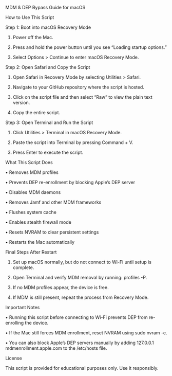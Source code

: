MDM & DEP Bypass Guide for macOS

How to Use This Script

Step 1: Boot into macOS Recovery Mode
	
 1.	Power off the Mac.
	
 2.	Press and hold the power button until you see “Loading startup options.”
	
 3.	Select Options > Continue to enter macOS Recovery Mode.


Step 2: Open Safari and Copy the Script
	
 1.	Open Safari in Recovery Mode by selecting Utilities > Safari.
	
 2.	Navigate to your GitHub repository where the script is hosted.
	
 3.	Click on the script file and then select “Raw” to view the plain text version.
	
 4.	Copy the entire script.


Step 3: Open Terminal and Run the Script
	
 1.	Click Utilities > Terminal in macOS Recovery Mode.
	
 2.	Paste the script into Terminal by pressing Command + V.
	
 3.	Press Enter to execute the script.

What This Script Does
	
 •	Removes MDM profiles
	
 •	Prevents DEP re-enrollment by blocking Apple’s DEP server
	
 •	Disables MDM daemons
	
 •	Removes Jamf and other MDM frameworks
	
 •	Flushes system cache
	
 •	Enables stealth firewall mode
	
 •	Resets NVRAM to clear persistent settings
	
 •	Restarts the Mac automatically


Final Steps After Restart
	
 1.	Set up macOS normally, but do not connect to Wi-Fi until setup is complete.
	
 2.	Open Terminal and verify MDM removal by running: profiles -P.
	
 3.	If no MDM profiles appear, the device is free.
	
 4.	If MDM is still present, repeat the process from Recovery Mode.

Important Notes
	
 •	Running this script before connecting to Wi-Fi prevents DEP from re-enrolling the device.
	
 •	If the Mac still forces MDM enrollment, reset NVRAM using sudo nvram -c.
	
 •	You can also block Apple’s DEP servers manually by adding 127.0.0.1 mdmenrollment.apple.com to the /etc/hosts file.


License

This script is provided for educational purposes only. Use it responsibly.
